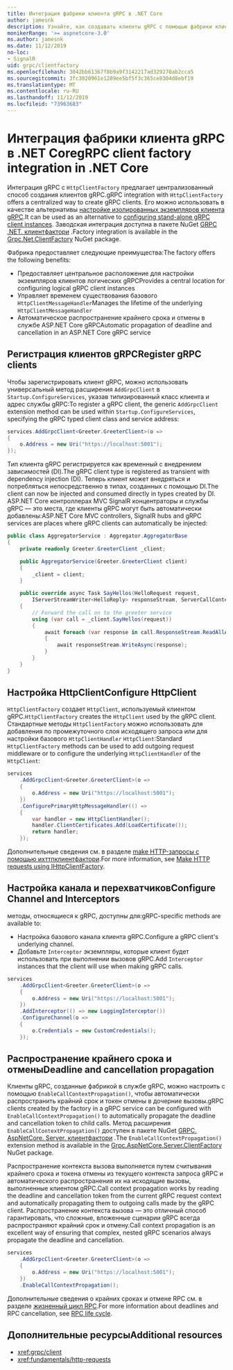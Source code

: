 ```yaml
---
title: Интеграция фабрики клиента gRPC в .NET Core
author: jamesnk
description: Узнайте, как создавать клиенты gRPC с помощью фабрики клиента.
monikerRange: '>= aspnetcore-3.0'
ms.author: jamesnk
ms.date: 11/12/2019
no-loc:
- SignalR
uid: grpc/clientfactory
ms.openlocfilehash: 3042bb61367f8b9a9f3142217ad329270ab2cca5
ms.sourcegitcommit: 3fc3020961e1289ee5bf5f3c365ce8304d8ebf19
ms.translationtype: MT
ms.contentlocale: ru-RU
ms.lasthandoff: 11/12/2019
ms.locfileid: "73963683"
---
```

# <a name="grpc-client-factory-integration-in-net-core"></a><span data-ttu-id="2147c-103">Интеграция фабрики клиента gRPC в .NET Core</span><span class="sxs-lookup"><span data-stu-id="2147c-103">gRPC client factory integration in .NET Core</span></span>

<span data-ttu-id="2147c-104">Интеграция gRPC с `HttpClientFactory` предлагает централизованный способ создания клиентов gRPC.</span><span class="sxs-lookup"><span data-stu-id="2147c-104">gRPC integration with `HttpClientFactory` offers a centralized way to create gRPC clients.</span></span> <span data-ttu-id="2147c-105">Его можно использовать в качестве альтернативы [настройке изолированных экземпляров клиента gRPC](xref:grpc/client).</span><span class="sxs-lookup"><span data-stu-id="2147c-105">It can be used as an alternative to [configuring stand-alone gRPC client instances](xref:grpc/client).</span></span> <span data-ttu-id="2147c-106">Заводская интеграция доступна в пакете NuGet [GRPC .NET. клиентфактори](https://www.nuget.org/packages/Grpc.Net.ClientFactory) .</span><span class="sxs-lookup"><span data-stu-id="2147c-106">Factory integration is available in the [Grpc.Net.ClientFactory](https://www.nuget.org/packages/Grpc.Net.ClientFactory) NuGet package.</span></span>

<span data-ttu-id="2147c-107">Фабрика предоставляет следующие преимущества:</span><span class="sxs-lookup"><span data-stu-id="2147c-107">The factory offers the following benefits:</span></span>

* <span data-ttu-id="2147c-108">Предоставляет центральное расположение для настройки экземпляров клиентов логических gRPC</span><span class="sxs-lookup"><span data-stu-id="2147c-108">Provides a central location for configuring logical gRPC client instances</span></span>
* <span data-ttu-id="2147c-109">Управляет временем существования базового `HttpClientMessageHandler`</span><span class="sxs-lookup"><span data-stu-id="2147c-109">Manages the lifetime of the underlying `HttpClientMessageHandler`</span></span>
* <span data-ttu-id="2147c-110">Автоматическое распространение крайнего срока и отмены в службе ASP.NET Core gRPC</span><span class="sxs-lookup"><span data-stu-id="2147c-110">Automatic propagation of deadline and cancellation in an ASP.NET Core gRPC service</span></span>

## <a name="register-grpc-clients"></a><span data-ttu-id="2147c-111">Регистрация клиентов gRPC</span><span class="sxs-lookup"><span data-stu-id="2147c-111">Register gRPC clients</span></span>

<span data-ttu-id="2147c-112">Чтобы зарегистрировать клиент gRPC, можно использовать универсальный метод расширения `AddGrpcClient` в `Startup.ConfigureServices`, указав типизированный класс клиента и адрес службы gRPC:</span><span class="sxs-lookup"><span data-stu-id="2147c-112">To register a gRPC client, the generic `AddGrpcClient` extension method can be used within `Startup.ConfigureServices`, specifying the gRPC typed client class and service address:</span></span>

```csharp
services.AddGrpcClient<Greeter.GreeterClient>(o =>
{
    o.Address = new Uri("https://localhost:5001");
});
```

<span data-ttu-id="2147c-113">Тип клиента gRPC регистрируется как временный с внедрением зависимостей (DI).</span><span class="sxs-lookup"><span data-stu-id="2147c-113">The gRPC client type is registered as transient with dependency injection (DI).</span></span> <span data-ttu-id="2147c-114">Теперь клиент может внедряться и потребляться непосредственно в типах, созданных с помощью DI.</span><span class="sxs-lookup"><span data-stu-id="2147c-114">The client can now be injected and consumed directly in types created by DI.</span></span> <span data-ttu-id="2147c-115">ASP.NET Core контроллерах MVC SignalR концентраторы и службы gRPC — это места, где клиенты gRPC могут быть автоматически добавлены:</span><span class="sxs-lookup"><span data-stu-id="2147c-115">ASP.NET Core MVC controllers, SignalR hubs and gRPC services are places where gRPC clients can automatically be injected:</span></span>

```csharp
public class AggregatorService : Aggregator.AggregatorBase
{
    private readonly Greeter.GreeterClient _client;

    public AggregatorService(Greeter.GreeterClient client)
    {
        _client = client;
    }

    public override async Task SayHellos(HelloRequest request,
        IServerStreamWriter<HelloReply> responseStream, ServerCallContext context)
    {
        // Forward the call on to the greeter service
        using (var call = _client.SayHellos(request))
        {
            await foreach (var response in call.ResponseStream.ReadAllAsync())
            {
                await responseStream.WriteAsync(response);
            }
        }
    }
}
```

## <a name="configure-httpclient"></a><span data-ttu-id="2147c-116">Настройка HttpClient</span><span class="sxs-lookup"><span data-stu-id="2147c-116">Configure HttpClient</span></span>

<span data-ttu-id="2147c-117">`HttpClientFactory` создает `HttpClient`, используемый клиентом gRPC.</span><span class="sxs-lookup"><span data-stu-id="2147c-117">`HttpClientFactory` creates the `HttpClient` used by the gRPC client.</span></span> <span data-ttu-id="2147c-118">Стандартные методы `HttpClientFactory` можно использовать для добавления по промежуточного слоя исходящего запроса или для настройки базового `HttpClientHandler` `HttpClient`:</span><span class="sxs-lookup"><span data-stu-id="2147c-118">Standard `HttpClientFactory` methods can be used to add outgoing request middleware or to configure the underlying `HttpClientHandler` of the `HttpClient`:</span></span>

```csharp
services
    .AddGrpcClient<Greeter.GreeterClient>(o =>
    {
        o.Address = new Uri("https://localhost:5001");
    })
    .ConfigurePrimaryHttpMessageHandler(() =>
    {
        var handler = new HttpClientHandler();
        handler.ClientCertificates.Add(LoadCertificate());
        return handler;
    });
```

<span data-ttu-id="2147c-119">Дополнительные сведения см. в разделе [make HTTP-запросы с помощью ихттпклиентфактори](xref:fundamentals/http-requests).</span><span class="sxs-lookup"><span data-stu-id="2147c-119">For more information, see [Make HTTP requests using IHttpClientFactory](xref:fundamentals/http-requests).</span></span>

## <a name="configure-channel-and-interceptors"></a><span data-ttu-id="2147c-120">Настройка канала и перехватчиков</span><span class="sxs-lookup"><span data-stu-id="2147c-120">Configure Channel and Interceptors</span></span>

<span data-ttu-id="2147c-121">методы, относящиеся к gRPC, доступны для:</span><span class="sxs-lookup"><span data-stu-id="2147c-121">gRPC-specific methods are available to:</span></span>

* <span data-ttu-id="2147c-122">Настройка базового канала клиента gRPC.</span><span class="sxs-lookup"><span data-stu-id="2147c-122">Configure a gRPC client's underlying channel.</span></span>
* <span data-ttu-id="2147c-123">Добавьте `Interceptor` экземпляры, которые клиент будет использовать при выполнении вызовов gRPC.</span><span class="sxs-lookup"><span data-stu-id="2147c-123">Add `Interceptor` instances that the client will use when making gRPC calls.</span></span>

```csharp
services
    .AddGrpcClient<Greeter.GreeterClient>(o =>
    {
        o.Address = new Uri("https://localhost:5001");
    })
    .AddInterceptor(() => new LoggingInterceptor())
    .ConfigureChannel(o =>
    {
        o.Credentials = new CustomCredentials();
    });
```

## <a name="deadline-and-cancellation-propagation"></a><span data-ttu-id="2147c-124">Распространение крайнего срока и отмены</span><span class="sxs-lookup"><span data-stu-id="2147c-124">Deadline and cancellation propagation</span></span>

<span data-ttu-id="2147c-125">Клиенты gRPC, созданные фабрикой в службе gRPC, можно настроить с помощью `EnableCallContextPropagation()`, чтобы автоматически распространить крайний срок и токен отмены в дочерние вызовы.</span><span class="sxs-lookup"><span data-stu-id="2147c-125">gRPC clients created by the factory in a gRPC service can be configured with `EnableCallContextPropagation()` to automatically propagate the deadline and cancellation token to child calls.</span></span> <span data-ttu-id="2147c-126">Метод расширения `EnableCallContextPropagation()` доступен в пакете NuGet [GRPC. AspNetCore. Server. клиентфактори](https://www.nuget.org/packages/Grpc.AspNetCore.Server.ClientFactory) .</span><span class="sxs-lookup"><span data-stu-id="2147c-126">The `EnableCallContextPropagation()` extension method is available in the [Grpc.AspNetCore.Server.ClientFactory](https://www.nuget.org/packages/Grpc.AspNetCore.Server.ClientFactory) NuGet package.</span></span>

<span data-ttu-id="2147c-127">Распространение контекста вызова выполняется путем считывания крайнего срока и токена отмены из текущего контекста запроса gRPC и автоматического распространения их на исходящие вызовы, выполненные клиентом gRPC.</span><span class="sxs-lookup"><span data-stu-id="2147c-127">Call context propagation works by reading the deadline and cancellation token from the current gRPC request context and automatically propagating them to outgoing calls made by the gRPC client.</span></span> <span data-ttu-id="2147c-128">Распространение контекста вызова — это отличный способ гарантировать, что сложные, вложенные сценарии gRPC всегда распространяют крайний срок и отмену.</span><span class="sxs-lookup"><span data-stu-id="2147c-128">Call context propagation is an excellent way of ensuring that complex, nested gRPC scenarios always propagate the deadline and cancellation.</span></span>

```csharp
services
    .AddGrpcClient<Greeter.GreeterClient>(o =>
    {
        o.Address = new Uri("https://localhost:5001");
    })
    .EnableCallContextPropagation();
```

<span data-ttu-id="2147c-129">Дополнительные сведения о крайних сроках и отмене RPC см. в разделе [жизненный цикл RPC](https://www.grpc.io/docs/guides/concepts/#rpc-life-cycle).</span><span class="sxs-lookup"><span data-stu-id="2147c-129">For more information about deadlines and RPC cancellation, see [RPC life cycle](https://www.grpc.io/docs/guides/concepts/#rpc-life-cycle).</span></span>

## <a name="additional-resources"></a><span data-ttu-id="2147c-130">Дополнительные ресурсы</span><span class="sxs-lookup"><span data-stu-id="2147c-130">Additional resources</span></span>

* <xref:grpc/client>
* <xref:fundamentals/http-requests>
